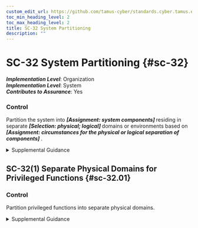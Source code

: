 ```yaml
---
custom_edit_url: https://github.com/tamus-cyber/standards.cyber.tamus.edu/tree/main/static/content/tamus.edu/TAMUS_profile.xml
toc_min_heading_level: 2
toc_max_heading_level: 2
title: SC-32 System Partitioning
description: ""
---
```


# SC-32 System Partitioning {#sc-32}

_**Implementation Level**_: Organization\
_**Implementation Level**_: System\
_**Contributes to Assurance**_: Yes

### Control

Partition the system into <strong>                  <em>[Assignment: system components]</em>               </strong> residing in separate <strong>                  <em>[Selection: physical; logical]</em>               </strong> domains or environments based on <strong>                  <em>[Assignment: circumstances for the physical or logical separation of components]</em>               </strong>.

<details>
  <summary>Supplemental Guidance</summary>

System partitioning is part of a defense-in-depth protection strategy. Organizations determine the degree of physical separation of system components. Physical separation options include physically distinct components in separate racks in the same room, critical components in separate rooms, and geographical separation of critical components. Security categorization can guide the selection of candidates for domain partitioning. Managed interfaces restrict or prohibit network access and information flow among partitioned system components.

</details>

## SC-32(1) Separate Physical Domains for Privileged Functions {#sc-32.01}

### Control

Partition privileged functions into separate physical domains.

<details>
  <summary>Supplemental Guidance</summary>

Privileged functions that operate in a single physical domain may represent a single point of failure if that domain becomes compromised or experiences a denial of service.

</details>

